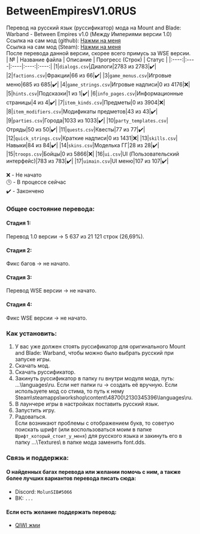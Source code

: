 # BetweenEmpiresV1.0RUS
Перевод на русский язык (руссификатор) мода на Mount and Blade: Warband - Between Empires v1.0 (Между Империями версии 1.0) <br>
Ссылка на сам мод (github): [Нажми на меня](https://github.com/EldarFara/VictorianEraDev) <br>
Ссылка на сам мод (Steam): [Нажми на меня](https://steamcommunity.com/sharedfiles/filedetails/?id=2130345396) <br>
После перевода данной версии, скорее всего примусь за WSE версии. <br>
| № | Название файла | Описание | Прогресс (Строк) | Статус |
|:----:|:----|:----|:----:|:----:|
|1|`dialogs.csv`|Диалоги|2783 из 2783|:heavy_check_mark:|
|2|`factions.csv`|Фракции|66 из 66|:heavy_check_mark:|
|3|`game_menus.csv`|Игровые меню|685 из 685|:heavy_check_mark:|
|4|`game_strings.csv`|Игровые надписи|0 из 4176|:x:|
|5|`hints.csv`|Подсказки|1 из 1|:heavy_check_mark:|
|6|`info_pages.csv`|Информационные страницы|4 из 4|:heavy_check_mark:|
|7|`item_kinds.csv`|Предметы|0 из 3904|:x:|
|8|`item_modifiers.csv`|Модификаты предметов|43 из 43|:heavy_check_mark:|
|9|`parties.csv`|Города|1033 из 1033|:heavy_check_mark:|
|10|`party_templates.csv`|Отряды|50 из 50|:heavy_check_mark:|
|11|`quests.csv`|Квесты|77 из 77|:heavy_check_mark:|
|12|`quick_strings.csv`|Краткие надписи|0 из 1431|:x:|
|13|`skills.csv`|Навыки|84 из 84|:heavy_check_mark:|
|14|`skins.csv`|Моделька ГГ|28 из 28|:heavy_check_mark:|
|15|`troops.csv`|Бойцы|0 из 5866|:x:|
|16|`ui.csv`|UI (Пользовательский интерфейс)|783 из 783|:heavy_check_mark:|
|17|`uimain.csv`|UI меню|107 из 107|:heavy_check_mark:|

:x: - Не начато <br>
:clock3: - В процессе сейчас <br>
:heavy_check_mark: - Закончено <br>

### Общее состояние перевода: <br> 
####  Стадия 1: <br>
Перевод 1.0 версии -> 5 637 из 21 121 строк (26,69%).
<br>
####  Стадия 2: <br>
Фикс багов -> не начато.
<br>
####  Стадия 3: <br>
Перевод WSE версии -> не начато.
<br>
####  Стадия 4: <br>
Фикс WSE версии -> не начато.
<br>

### Как установить:
1. У вас уже должен стоять руссификатор для оригинального Mount and Blade: Warband, чтобы можно было выбрать русский при запуске игры.
2. Скачать мод.
3. Скачать руссификатор.
4. Закинуть руссификатор в папку ru внутри модуля мода, путь: ...\languages\ru\. Если нет папки ru -> создать её вручную. Если используете мод со стима, то путь к нему Steam\steamapps\workshop\content\48700\2130345396\languages\ru\.
5. В лаунчере игры в настройках поставить русский язык.
6. Запустить игру.
7. Радоваться. <br>
Если возникают проблемы с отображением букв, то советую поискать шрифт (или воспользоваться моим в папке `Шрифт_который_стоит_у_меня`) для русского языка и закинуть его в папку ...\Textures\ в папке мода заменить font.dds.

### Связь и поддержка:
#### О найденных багах перевода или желании помочь с ним, а также более лучших вариантов перевода писать сюда:
* Discord: ```MolunSIB#5066```
* ВК: ```...```


#### Если есть желание поддержать перевод:
* [QIWI жми](https://qiwi.com/n/MOLUNSIB)